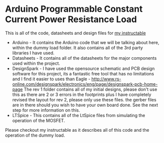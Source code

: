 Arduino Programmable Constant Current Power Resistance Load
===========================================================

This is all of the code, datasheets and design files for [my instructable](http://www.instructables.com/id/Arduino-Programmable-Constant-Current-Power-Resist/ "Arduino Programmable Constant Current Power Resistance Load") 

* Arduino - It contains the Arduino code that we will be talking about here, within the dummy load folder. It also contains all of the 3rd party libraries I have used.
* Datasheets - It contains all of the datasheets for the major components used within the project.
* DesignSpark - I have used the opensource schematic and PCB design software for this project, its a fantastic free tool that has no limitations and I find it easier to uses than Eagle - http://www.rs-online.com/designspark/electronics/eng/page/designspark-pcb-home-page The rev 1 folder contains all of my initial designs, please don't use this as there are 2 or 3 errors in the footprints plus I have completely revised the layout for rev 2, please only use these files. the gerber files are in there should you wish to have your own board done. See the next step for more information on this.
* LTSpice - This contains all of the LtSpice files from simulating the operation of the MOSFET.

Please checkout my instructable as it describes all of this code and the operation of the dummy load.
